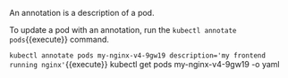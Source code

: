 An annotation is a description of a pod.

To update a pod with an annotation, run the `kubectl annotate pods`{{execute}} command.

`kubectl annotate pods my-nginx-v4-9gw19 description='my frontend running nginx'`{{execute}}
kubectl get pods my-nginx-v4-9gw19 -o yaml
